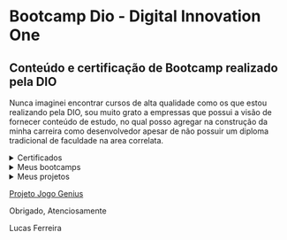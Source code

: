 # Bootcamp Dio - Digital Innovation One

## Conteúdo e certificação de Bootcamp realizado pela DIO

Nunca imaginei encontrar cursos de alta qualidade como os que estou realizando pela DIO, sou muito grato a empressas que possui a visão de fornecer conteúdo de estudo, no qual posso agregar na construção da minha carreira como desenvolvedor apesar de não possuir um diploma tradicional de faculdade na area correlata.

<details>
    <summary>Certificados</summary>

[01 - Boas-vindas ao boootcamp orbi web games developer](https://github.com/LKSFerreira/bootcamp-dio/blob/main/certificados/cursos/01_Boas-vindas_ao_boootcamp_orbi_web_games_developer.pdf)

[02 - Pensamento Computacional](https://github.com/LKSFerreira/bootcamp-dio/blob/main/certificados/cursos/02_Pensamento_Computacional.pdf)

[03 - Lógica de Programação Essencial](https://github.com/LKSFerreira/bootcamp-dio/blob/main/certificados/cursos/03_Lógica_de_Programação_Essencial.pdf)

[04 - Projetos ágeis com SCRUM](https://github.com/LKSFerreira/bootcamp-dio/blob/main/certificados/cursos/04_Projetos_ageis_com_SCRUM.pdf)

[05 - Criando seu Primeiro Repositório no GitHub Para Compartilhar Seu Progresso](https://github.com/LKSFerreira/bootcamp-dio/blob/main/certificados/cursos/05_Criando_seu_Primeiro_Repositorio_no_GitHub_Para_Compartilhar_Seu_Progresso.pdf)

[06 - Primeiros passos para desenvolvimento web](https://github.com/LKSFerreira/bootcamp-dio/blob/main/certificados/cursos/06_Primeiros_passos_para_desenvolvimento_web.pdf)

[07 - Introdução a criação de websites com HTML5 e CSS3](https://github.com/LKSFerreira/bootcamp-dio/blob/main/certificados/cursos/07_introducao_a_criacao_de_websites_com_html5_e_css3.pdf)

[08 - Construindo páginas para internet com Bootstrap](https://github.com/LKSFerreira/bootcamp-dio/blob/main/certificados/cursos/08_construindo_paginas_para_internet_com_bootstrap.pdf)

[09 - Coleções](https://github.com/LKSFerreira/bootcamp-dio/blob/main/certificados/cursos/09_colecoes.pdf)

[10 - Debugging e Error Handling](https://github.com/LKSFerreira/bootcamp-dio/blob/main/certificados/cursos/10_debugging_e_error_handling.pdf)

[11 - Javascript Assíncrono](https://github.com/LKSFerreira/bootcamp-dio/blob/main/certificados/cursos/11_javascript_assincrono.pdf)

[12 - Orientação a objetos](https://github.com/LKSFerreira/bootcamp-dio/blob/main/certificados/cursos/12_orientacao_a_objetos.pdf)

[13 - Map, Filter e Reduce](https://github.com/LKSFerreira/bootcamp-dio/blob/main/certificados/cursos/13_map_filter_e_reduce.pdf)

[14 - Manipulando a D.O.M. com JavaScript](https://github.com/LKSFerreira/bootcamp-dio/blob/main/certificados/cursos/14_manipulando_a_dom_com_javascript)

[15 - Resolvendo Desafios de Código em JavaScript](https://github.com/LKSFerreira/bootcamp-dio/blob/main/certificados/cursos/15_resolvendo_desafios_de_codigo.pdf)

[16 - Criando seu próprio jogo da velha com HTML e Javascript](https://github.com/LKSFerreira/bootcamp-dio/blob/main/certificados/cursos/16_criando_seu_proprio_jogo_da_velha_com_html_e_javascript.pdf)

[17 - Construindo o seu primeiro jogo de naves](https://github.com/LKSFerreira/bootcamp-dio/blob/main/certificados/cursos/17_construindo_o_eu_primeiro_jogo_de_naves.pdf)

[18 - Criando seu jogo de memória estilo Genius](https://github.com/LKSFerreira/bootcamp-dio/blob/main/certificados/cursos/18_criando_seu_jogo_de_memoria_estilo_genius.pdf)

[19 - Criando seu jogo no estilo Space Shooter](https://github.com/LKSFerreira/bootcamp-dio/blob/main/certificados/cursos/19_criando_seu_jogo_no_estilo_space_shooter.pdf)

[20 - Recriando o famoso jogo do dinossauro sem internet](https://github.com/LKSFerreira/bootcamp-dio/blob/main/certificados/cursos/20_recriando_o_famoso_jogo_do_dinossauro_sem_internet)

</details>

<details>
    <summary>Meus bootcamps</summary>

[Bootcamp Dio - Órbi Web Games Developer](https://github.com/LKSFerreira/bootcamp-dio/blob/main/certificados/bootcamps/01_orbi_web_games_developer.pdf)

</details>

<details>
    <summary>Meus projetos</summary>

[Projeto em Fluxograma](https://github.com/LKSFerreira/bootcamp-dio/tree/main/flowgorithm)

[Projeto em Portugol](https://github.com/LKSFerreira/bootcamp-dio/tree/main/portugol-web)
    <datails>
        <summary>Link Web Portugol </summary>
        [Calcula Tabuada](https://portugol-webstudio.cubos.io/ide#share=52649)
    </details>
    
[Projeto Jogo Genius](https://lksferreira.github.io/bootcamp-dio/)

</deatails>

Obrigado, Atenciosamente

Lucas Ferreira
